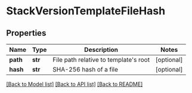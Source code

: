 # StackVersionTemplateFileHash

## Properties
Name | Type | Description | Notes
------------ | ------------- | ------------- | -------------
**path** | **str** | File path relative to template&#39;s root | [optional] 
**hash** | **str** | SHA-256 hash of a file | [optional] 

[[Back to Model list]](../README.md#documentation-for-models) [[Back to API list]](../README.md#documentation-for-api-endpoints) [[Back to README]](../README.md)


